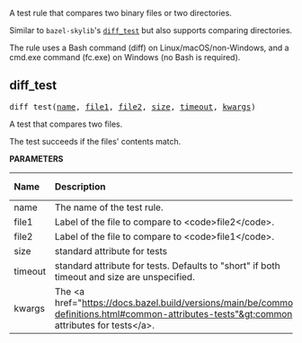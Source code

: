 <!-- Generated with Stardoc: http://skydoc.bazel.build -->

A test rule that compares two binary files or two directories.

Similar to `bazel-skylib`'s [`diff_test`](https://github.com/bazelbuild/bazel-skylib/blob/main/rules/diff_test.bzl)
but also supports comparing directories.

The rule uses a Bash command (diff) on Linux/macOS/non-Windows, and a cmd.exe
command (fc.exe) on Windows (no Bash is required).


<a id="diff_test"></a>

## diff_test

<pre>
diff_test(<a href="#diff_test-name">name</a>, <a href="#diff_test-file1">file1</a>, <a href="#diff_test-file2">file2</a>, <a href="#diff_test-size">size</a>, <a href="#diff_test-timeout">timeout</a>, <a href="#diff_test-kwargs">kwargs</a>)
</pre>

A test that compares two files.

The test succeeds if the files' contents match.


**PARAMETERS**


| Name  | Description | Default Value |
| :------------- | :------------- | :------------- |
| <a id="diff_test-name"></a>name |  The name of the test rule.   |  none |
| <a id="diff_test-file1"></a>file1 |  Label of the file to compare to &lt;code&gt;file2&lt;/code&gt;.   |  none |
| <a id="diff_test-file2"></a>file2 |  Label of the file to compare to &lt;code&gt;file1&lt;/code&gt;.   |  none |
| <a id="diff_test-size"></a>size |  standard attribute for tests   |  <code>None</code> |
| <a id="diff_test-timeout"></a>timeout |  standard attribute for tests. Defaults to "short" if both timeout and size are unspecified.   |  <code>None</code> |
| <a id="diff_test-kwargs"></a>kwargs |  The &lt;a href="https://docs.bazel.build/versions/main/be/common-definitions.html#common-attributes-tests"&gt;common attributes for tests&lt;/a&gt;.   |  none |


